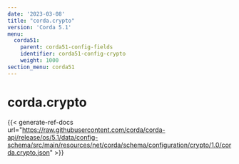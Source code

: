```yaml
---
date: '2023-03-08'
title: "corda.crypto"
version: 'Corda 5.1'
menu:
  corda51:
    parent: corda51-config-fields
    identifier: corda51-config-crypto
    weight: 1000
section_menu: corda51
---
```

# corda.crypto
{{< generate-ref-docs url="https://raw.githubusercontent.com/corda/corda-api/release/os/5.1/data/config-schema/src/main/resources/net/corda/schema/configuration/crypto/1.0/corda.crypto.json" >}}